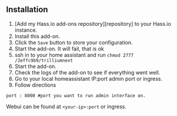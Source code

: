 ## Installation


1. [Add my Hass.io add-ons repository][repository] to your Hass.io instance.
1. Install this add-on.
1. Click the `Save` button to store your configuration.
1. Start the add-on. It will fail, that is ok
1. ssh in to your home assistant and run `chmod 2777 /2effc9b9/trilliumnext`
1. Start the add-on.
1. Check the logs of the add-on to see if everything went well.
1. Go to your local homeassistant IP:port admin port or ingress.
1. Follow directions

```
port : 8000 #port you want to run admin interface on.
```

Webui can be found at `<your-ip>:port` or ingress.
